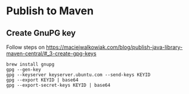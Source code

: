 # Publish to Maven

## Create GnuPG key

Follow steps on https://maciejwalkowiak.com/blog/publish-java-library-maven-central/#_3-create-gpg-keys

```shell
brew install gnupg
gpg --gen-key
gpg --keyserver keyserver.ubuntu.com --send-keys KEYID
gpg --export KEYID | base64
gpg --export-secret-keys KEYID | base64
```

